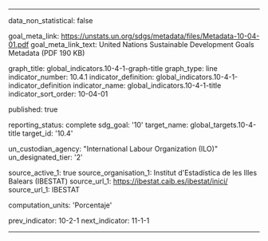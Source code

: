 
---
data_non_statistical: false

goal_meta_link: https://unstats.un.org/sdgs/metadata/files/Metadata-10-04-01.pdf
goal_meta_link_text: United Nations Sustainable Development Goals Metadata (PDF 190 KB)

graph_title: global_indicators.10-4-1-graph-title
graph_type: line
indicator_number: 10.4.1
indicator_definition: global_indicators.10-4-1-indicator_definition
indicator_name: global_indicators.10-4-1-title
indicator_sort_order: 10-04-01

published: true

reporting_status: complete
sdg_goal: '10'
target_name: global_targets.10-4-title
target_id: '10.4'

un_custodian_agency: "International Labour Organization (ILO)"
un_designated_tier: '2'

source_active_1: true
source_organisation_1: Institut d'Estadística de les Illes Balears (IBESTAT)
source_url_1: https://ibestat.caib.es/ibestat/inici/
source_url_1: IBESTAT

computation_units: 'Porcentaje'

prev_indicator: 10-2-1
next_indicator: 11-1-1

---